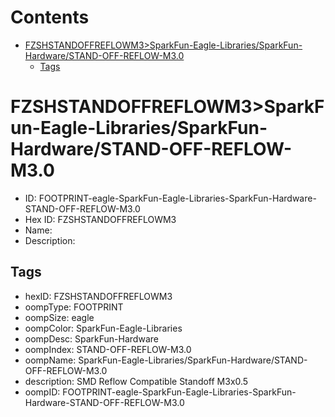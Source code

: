



Contents
========

* [FZSHSTANDOFFREFLOWM3>SparkFun-Eagle-Libraries/SparkFun-Hardware/STAND-OFF-REFLOW-M3.0](#fzshstandoffreflowm3sparkfun-eagle-librariessparkfun-hardwarestand-off-reflow-m30)
	* [Tags](#tags)

# FZSHSTANDOFFREFLOWM3>SparkFun-Eagle-Libraries/SparkFun-Hardware/STAND-OFF-REFLOW-M3.0

- ID: FOOTPRINT-eagle-SparkFun-Eagle-Libraries-SparkFun-Hardware-STAND-OFF-REFLOW-M3.0
- Hex ID: FZSHSTANDOFFREFLOWM3
- Name: 
- Description: 

## Tags

- hexID: FZSHSTANDOFFREFLOWM3
- oompType: FOOTPRINT
- oompSize: eagle
- oompColor: SparkFun-Eagle-Libraries
- oompDesc: SparkFun-Hardware
- oompIndex: STAND-OFF-REFLOW-M3.0
- oompName: SparkFun-Eagle-Libraries/SparkFun-Hardware/STAND-OFF-REFLOW-M3.0
- description: SMD Reflow Compatible Standoff M3x0.5
- oompID: FOOTPRINT-eagle-SparkFun-Eagle-Libraries-SparkFun-Hardware-STAND-OFF-REFLOW-M3.0
